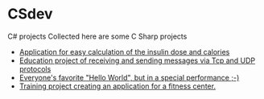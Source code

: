# CSdev
C# projects
Collected here are some C Sharp projects

* [Application for easy calculation of the insulin dose and calories](https://github.com/whellcome/NutritionCalculator)
* [Education project of receiving and sending messages via Tcp and UDP protocols](https://github.com/whellcome/CSdev/tree/main/UDPTCP)
* [Everyone's favorite "Hello World", but in a special performance ;-)](https://github.com/whellcome/CSdev/tree/main/Hello/HelloWorld)
* [Training project creating an application for a fitness center.](https://github.com/whellcome/CSdev/tree/main/Fitness/IntensivFitness)
